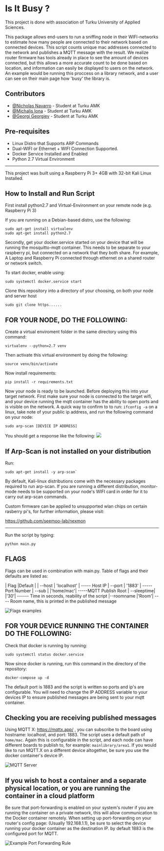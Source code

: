 # Is It Busy ?

  
This project is done with association of Turku University of Applied Sciences. 

This package allows end-users to run a sniffing node in their WIFI-networks to estimate how many people are connected to their network based on connected devices. This script counts unique mac addresses connected to the network and publishes a MQTT message with the result. We realize router firmware has tools already in place to see the amount of devices connected, but this allows a more accurate count to be done based on location, and information can easily be displayed to users on the network. An example would be running this proccess on a library network, and a user can see on their main page how 'busy' the library is. 



## Contributors

- [@Nicholas Navarro](https://www.github.com/nicknav98) - Student at Turku AMK
- [@Michalis Iona](https://www.github.com/MikeByBike) - Student at Turku AMK
- [@Georgi Georgiev](https://www.github.com/GeorgiRG) - Student at Turku AMK

## Pre-requisites 

- Linux Distro that Supports ARP Commands
- Dual-WIFI or Ethernet + WIFI Connection Supported. 
- Docker Service Installed and Enabled
- Python 2.7 Virtual Environment


-------------------------------------------
This project was built using a Raspberry Pi 3+ 4GB with 32-bit Kali Linux Installed. 

## How to Install and Run Script

First install python2.7 and Virtual-Environment on your remote node (e.g. Raspberry Pi 3)

If you are running on a Debian-based distro, use the following:

    sudo apt-get install virtualenv
    sudo apt-get install python2.7

Secondly, get your docker.service started on your device that will be running the mosquitto-mqtt container. This needs to be separate to your raspberry pi, but connected on a network that they both share. For example, A Laptop and Raspberry Pi connected through ethernet on a shared router or network switch. 

To start docker, enable using: 

    sudo systemctl docker.service start

Clone this repository into a directory of your choosing, on both your node and server host

    sudo git clone https......

## FOR YOUR NODE, DO THE FOLLOWING: 

Create a virtual enviroment folder in the same directory using this command:

    virtualenv --python=2.7 venv

Then activate this virtual environment by doing the following:

    source venv/bin/activate

 Now install requirements:

    pip install -r requirements.txt

Now your node is ready to be launched. Before deploying this into your target network. First make sure your node is connected to the target wifi, and your device  running the mqtt container has the ability to open ports and is visible on the network. A quick way to confirm to to run: `ifconfig -a` on a linux, take note of your public ip address, and run the following command on your node: 

    sudo arp-scan [DEVICE IP ADDRESS]

You should get a response like the following: 
![](https://i.ibb.co/B2skj4s/ARP-Scan-Screenshot-3.webp)

## If Arp-Scan is not installed on your distribution

Run: 

    sudo apt-get install -y arp-scan`

By default, Kali-linux distributions come with the necessary packages required to run arp-scan. If you are running a different distribution, monitor-mode needs to be supported on your node's WIFI card in order for it to carry out arp-scan commands. 

Custom firmware can be applied to unsupported wlan chips on certain rasberry pi's, for further information, please visit: 

https://github.com/seemoo-lab/nexmon



--------------

Run the script by typing: 

    python main.py


## FLAGS

Flags can be used in combination with main.py. Table of flags and their defaults are listed as: 

| Flag |Default |
| --host | 'localhost' | ----- Host IP
| --port | '1883'  | ----- Port Number
| --sub | |'home/mac'| -----MQTT Publish Root
| --sleeptime| |'30'| ------ Time in seconds, reability of the script
|--roomname |'Room'| ---- Room name, this is printed in the published message

![Flags examples](https://i.ibb.co/yYRDvSV/Pic2.png)

## FOR YOUR DEVICE RUNNING THE CONTAINER DO THE FOLLOWING: 

Check that docker is running by running: 

    sudo systemctl status docker.service

Now since docker is running, run this command in the directory of the repository: 

    docker-compose up -d 

The default port is 1883 and the script is written so ports and ip's are configurable. You will need to change the IP ADDRESS variable to your devices IP to ensure published messages are being sent to your mqtt container. 

## Checking you are receiving published messages

Using MQTT X: https://mqttx.app/ , you can subscribe to the board using hostname: localhost, and port: 1883. The script uses a default path of `home/mac`. Again this is configurable in the script, and each node can have different boards to publish to, for example: `mainlibrary/area1`. If you would like to run MQTT.X on a different device altogether, be sure you use the docker container's device IP. 

![MQTT Server](https://i.ibb.co/7t5nqTj/Working-Messages.png)


## If you wish to host a container and a separate physical location, or you are running the container in a cloud platform

Be sure that port-forwarding is enabled on your system's router if you are running the container on a private network, this will allow communication to the Docker container remotely. When setting up port-forwarding on your router's config page: (Usually 192.168.1.1), be sure to select the device running your docker container as the destination IP. by default 1883 is the configured port for MQTT. 

![Example Port Forwarding Rule](https://i.ibb.co/9hh5BTv/Port-Forwarding.png)


